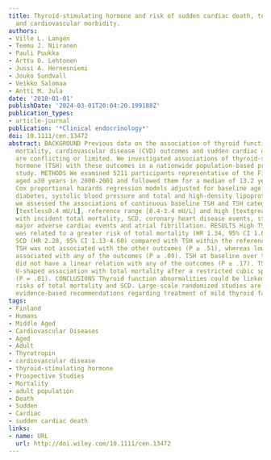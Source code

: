 ```yaml
---
title: Thyroid-stimulating hormone and risk of sudden cardiac death, total mortality
  and cardiovascular morbidity.
authors:
- Ville L. Langén
- Teemu J. Niiranen
- Pauli Puukka
- Arttu O. Lehtonen
- Jussi A. Hernesniemi
- Jouko Sundvall
- Veikko Salomaa
- Antti M. Jula
date: '2018-01-01'
publishDate: '2024-03-01T20:04:20.199188Z'
publication_types:
- article-journal
publication: '*Clinical endocrinology*'
doi: 10.1111/cen.13472
abstract: BACKGROUND Previous data on the association of thyroid function with total
  mortality, cardiovascular disease (CVD) outcomes and sudden cardiac death (SCD)
  are conflicting or limited. We investigated associations of thyroid-stimulating
  hormone (TSH) with these outcomes in a nationwide population-based prospective cohort
  study. METHODS We examined 5211 participants representative of the Finnish population
  aged ≥30 years in 2000-2001 and followed them for a median of 13.2 years. Using
  Cox proportional hazards regression models adjusted for baseline age, gender, smoking,
  diabetes, systolic blood pressure and total and high-density lipoprotein cholesterol,
  we assessed the associations of continuous baseline TSH and TSH categories (low
  [textless0.4 mU/L], reference range [0.4-3.4 mU/L] and high [textgreater3.4 mU/L])
  with incident total mortality, SCD, coronary heart disease events, stroke, CVD,
  major adverse cardiac events and atrial fibrillation. RESULTS High TSH at baseline
  was related to a greater risk of total mortality (HR 1.34, 95% CI 1.02-1.76) and
  SCD (HR 2.28, 95% CI 1.13-4.60) compared with TSH within the reference range. High
  TSH was not associated with the other outcomes (P ≥ .51), whereas low TSH was not
  associated with any of the outcomes (P ≥ .09). TSH at baseline over the full range
  did not have a linear relation with any of the outcomes (P ≥ .17). TSH showed a
  U-shaped association with total mortality after a restricted cubic spline transformation
  (P = .01). CONCLUSIONS Thyroid function abnormalities could be linked with higher
  risks of total mortality and SCD. Large-scale randomized studies are needed for
  evidence-based recommendations regarding treatment of mild thyroid failure.
tags:
- Finland
- Humans
- Middle Aged
- Cardiovascular Diseases
- Aged
- Adult
- Thyrotropin
- cardiovascular disease
- thyroid-stimulating hormone
- Prospective Studies
- Mortality
- adult population
- Death
- Sudden
- Cardiac
- sudden cardiac death
links:
- name: URL
  url: http://doi.wiley.com/10.1111/cen.13472
---
```

